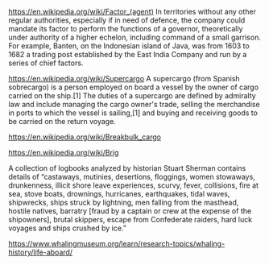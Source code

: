 https://en.wikipedia.org/wiki/Factor_(agent)
In territories without any other regular authorities, especially if in need of defence, the company could mandate its factor to perform the functions of a governor, theoretically under authority of a higher echelon, including command of a small garrison. For example, Banten, on the Indonesian island of Java, was from 1603 to 1682 a trading post established by the East India Company and run by a series of chief factors.

https://en.wikipedia.org/wiki/Supercargo
A supercargo (from Spanish sobrecargo) is a person employed on board a vessel by the owner of cargo carried on the ship.[1] The duties of a supercargo are defined by admiralty law and include managing the cargo owner's trade, selling the merchandise in ports to which the vessel is sailing,[1] and buying and receiving goods to be carried on the return voyage.

https://en.wikipedia.org/wiki/Breakbulk_cargo

https://en.wikipedia.org/wiki/Brig

A collection of logbooks analyzed by historian Stuart Sherman contains details of “castaways, mutinies, desertions, floggings, women stowaways, drunkenness, illicit shore leave experiences, scurvy, fever, collisions, fire at sea, stove boats, drownings, hurricanes, earthquakes, tidal waves, shipwrecks, ships struck by lightning, men falling from the masthead, hostile natives, barratry [fraud by a captain or crew at the expense of the shipowners], brutal skippers, escape from Confederate raiders, hard luck voyages and ships crushed by ice.”

https://www.whalingmuseum.org/learn/research-topics/whaling-history/life-aboard/
